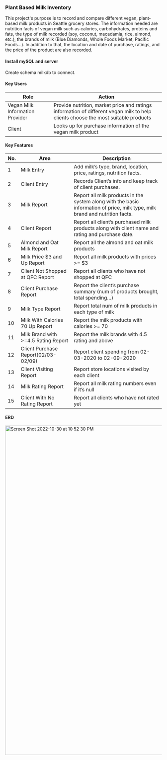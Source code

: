 ### Plant Based Milk Inventory

This project's purpose is to record and compare different vegan, plant-based milk products in Seattle grocery stores. The information needed are nutrition facts of vegan milk such as calories, carbohydrates, proteins and fats, the type of milk recorded (soy, coconut, macadamia, rice, almond, etc.), the brands of milk (Blue Diamonds, Whole Foods Market, Pacific Foods…). In addition to that, the location and date of purchase, ratings, and the price of the product are also recorded.

#### Install mySQL and server
Create schema milkdb to connect.

#### Key Users
| Role |	Action |
| ---- | ------ |
| Vegan Milk Information Provider | Provide nutrition, market price and ratings information of different vegan milk to help clients choose the most suitable products |
| Client | Looks up for purchase information of the vegan milk product |

#### Key Features
| No. | Area |  Description |
| --- | ---- | ------------ |
| 1 | Milk Entry | Add milk’s type, brand, location, price, ratings, nutrition facts. |
| 2 | Client Entry | Records Client’s info and keep track of client purchases. |
| 3 | Milk Report | Report all milk products in the system along with the basic information of price, milk type, milk brand and nutrition facts. |
| 4 | Client Report | Report all client’s purchased milk products along with client name and rating and purchase date. |
| 5 | Almond and Oat Milk Report | Report all the almond and oat milk products |
| 6	| Milk Price $3 and Up Report | Report all milk products with prices >= $3 |
| 7 | Client Not Shopped at QFC Report | Report all clients who have not shopped at QFC |
| 8 | Client Purchase Report | Report the client’s purchase summary (num of products brought, total spending…) |
| 9 | Milk Type Report | Report total num of milk products in each type of milk |
| 10 | Milk With Calories 70 Up Report | Report the milk products with calories >= 70 |
| 11 | Milk Brand with >=4.5 Rating Report | Report the milk brands with 4.5 rating and above |
| 12 | Client Purchase Report(02/03-02/09) | Report client spending from 02-03-2020 to 02-09-2020
| 13 | Client Visiting Report | Report store locations visited by each client |
| 14 | Milk Rating Report | Report all milk rating numbers even if it’s null |
| 15 | Client With No Rating Report | Report all clients who have not rated yet |


#### ERD
<img width="1061" alt="Screen Shot 2022-10-30 at 10 52 30 PM" src="https://user-images.githubusercontent.com/81440895/198940604-fa0050c0-c480-4047-aef9-2fe70c01c800.png">